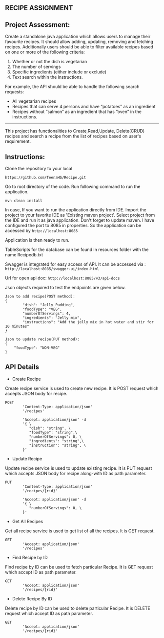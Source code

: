 RECIPE ASSIGNMENT
---

## Project Assessment:

Create a standalone java application which allows users to manage their favourite recipes. It should allow adding, updating, removing and fetching recipes. Additionally users should be able to filter available recipes based on one or more of the following criteria:

1. Whether or not the dish is vegetarian
2. The number of servings
3. Specific ingredients (either include or exclude)
4. Text search within the instructions.

For example, the API should be able to handle the following search requests:

 - All vegetarian recipes
 - Recipes that can serve 4 persons and have “potatoes” as an ingredient
 - Recipes without “salmon” as an ingredient that has “oven” in the instructions.
---
This project has functionalities to Create,Read,Update, Delete(CRUD) recipes and search a recipe from the list of recipes based on user's requirement.

## Instructions:

Clone the repository to your local 
```
https://github.com/TeenaHS/Recipe.git
```
Go to root directory of the code. Run following command to run the application.
```
mvn clean install
```

In case, If you want to run the application directly from IDE. Import the project to your favorite IDE as 'Existing maven project'. Select project from the IDE and run it as java application. Don't forget to update maven. I have configured the port to 8085 in properties. So the application can be accessed by `http://localhost:8085`

Application is then ready to run.

TableScripts for the database can be found in resources folder with the name Recipedb.txt

Swagger is integrated for easy access of API. It can be accessed via : `http://localhost:8085/swagger-ui/index.html`

Url for open api doc: `http://localhost:8085/v3/api-docs`

Json objects required to test the endpoints are given below.

```
Json to add recipe(POST method):
{
        "dish": "Jelly Pudding",
        "foodType": "VEG",
        "numberOfServings": 4,
        "ingredients": "Jelly mix",
        "instructions": "Add the jelly mix in hot water and stir for 10 minutes"
}
```
```
Json to update recipe(PUT method):
{
    "foodType": "NON-VEG"
}
```

## API Details
- Create Recipe

Create recipe service is used to create new recipe. It is POST request which accepts JSON body for recipe.
```
POST 
		'Content-Type: application/json'
		'/recipes'
		
		'Accept: application/json' -d 
		'{ \ 
		   "dish": "string", \ 
		   "foodType": "string",\
		   "numberOfServings": 0, \ 
		   "ingredients": "string",\
		   "instruction": "string", \ 
		}'	
```

- Update Recipe

Update recipe service is used to update existing recipe. It is PUT request which accepts JSON body for recipe along-with ID as path parameter.
```
PUT 
		'Content-Type: application/json' 
		'/recipes/{rid}'
		
		'Accept: application/json' -d 
		'{ \  
		   "numberOfServings": 0, \ 
		}'	 
```

- Get All Recipes

Get all recipe service is used to get list of all the recipes. It is GET request.
```
GET 
		'Accept: application/json' 
		'/recipes'
```

- Find Recipe by ID

Find recipe by ID can be used to fetch particular Recipe. It is GET request which accept ID as path parameter.
```
GET 
		'Accept: application/json' 
		'/recipes/{rid}'
```

- Delete Recipe By ID

Delete recipe by ID can be used to delete particular Recipe. It is DELETE request which accept ID as path parameter.
```
GET 
		'Accept: application/json' 
		'/recipes/{rid}'
```

